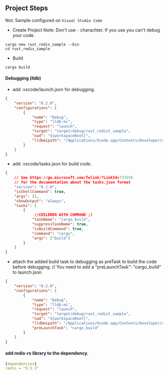 ## Project Steps

Not: Sample configured on `Visual Studio Code`

* Create Project
Note: Don't use `-` charachter. If you use you can't debug your code.
```ssh
cargo new rust_redis_sample --bin
cd rust_redis_sample
```

* Build
```ssh
cargo build
```

#### Debugging (lldb)
* add .vscode/launch.json for debugging.
```json
{
    "version": "0.2.0",
    "configurations": [
        {
            "name": "Debug",
            "type": "lldb-mi",
            "request": "launch",
            "target": "target/debug/rust_redist_sample",
            "cwd": "${workspaceRoot}",
            "lldbmipath": "/Applications/Xcode.app/Contents/Developer/usr/bin/lldb-mi"
        }
    ]
}
```

* add .vscode/tasks.json for build code.


```json
{
    // See https://go.microsoft.com/fwlink/?LinkId=733558
    // for the documentation about the tasks.json format
    "version": "0.1.0",
    "isShellCommand": true,
    "args": [],
    "showOutput": "always",
    "tasks": [
        {
             //CHILDREN WITH COMMAND ;)
            "taskName": "cargo_build",
            "suppressTaskName": true,
            "isBuildCommand": true,
            "command": "cargo",
            "args": ["build"]
        }
    ]
}
```

* attach the added build task to debugging as preTask to build the code before debugging. 
// You need to add a "preLaunchTask": "cargo_build" to launch.json

```json 
{
    "version": "0.2.0",
    "configurations": [
        {
            "name": "Debug",
            "type": "lldb-mi",
            "request": "launch",
            "target": "target/debug/rust_redist_sample",
            "cwd": "${workspaceRoot}",
            "lldbmipath": "/Applications/Xcode.app/Contents/Developer/usr/bin/lldb-mi",
            "preLaunchTask": "cargo_build"
        }
    ]
}
```

#### add redis-rs library to the dependency.

```yaml
[dependencies]
redis = "0.5.3"
```
